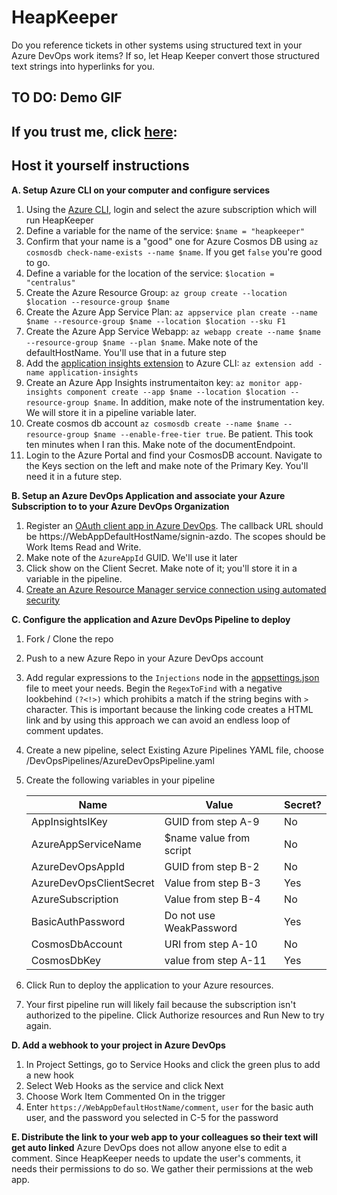 # HeapKeeper 

Do you reference tickets in other systems using structured text in your Azure DevOps work items?  If so, let Heap Keeper convert those structured text strings into hyperlinks for you.

## TO DO: Demo GIF

## If you trust me, click [here](https://heapkeeper.azurewebsites.net/):

## Host it yourself instructions

**A. Setup Azure CLI on your computer and configure services**

1. Using the [Azure CLI](https://docs.microsoft.com/en-us/cli/azure/), login and select the azure subscription which will run HeapKeeper
2. Define a variable for the name of the service: `$name = "heapkeeper"`
3. Confirm that your name is a "good" one for Azure Cosmos DB using `az cosmosdb check-name-exists --name $name`.  If you get `false` you're good to go.
4. Define a variable for the location of the service: `$location = "centralus"`
5. Create the Azure Resource Group: `az group create --location $location --resource-group $name`
6. Create the Azure App Service Plan: `az appservice plan create --name $name --resource-group $name --location $location --sku F1`
7. Create the Azure App Service Webapp: `az webapp create --name $name --resource-group $name --plan $name`.  Make note of the defaultHostName.  You'll use that in a future step
8. Add the [application insights extension](https://docs.microsoft.com/en-us/cli/azure/ext/application-insights/?view=azure-cli-latest) to Azure CLI: `az extension add -name application-insights`
9. Create an Azure App Insights instrumentaiton key: `az monitor app-insights component create --app $name --location $location --resource-group $name`.  In addition, make note of the instrumentation key.  We will store it in a pipeline variable later.
10. Create cosmos db account `az cosmosdb create --name $name --resource-group $name --enable-free-tier true`.  Be patient.  This took ten minutes when I ran this.  Make note of the documentEndpoint.
11. Login to the Azure Portal and find your CosmosDB account.  Navigate to the Keys section on the left and make note of the Primary Key.  You'll need it in a future step.

**B. Setup an Azure DevOps Application and associate your Azure Subscription to to your Azure DevOps Organization**
1. Register an [OAuth client app in Azure DevOps](https://app.vsaex.visualstudio.com/app/register).  The callback URL should be https://WebAppDefaultHostName/signin-azdo.  The scopes should be Work Items Read and Write.
2. Make note of the `AzureAppId` GUID.  We'll use it later
3. Click show on the Client Secret.  Make note of it; you'll store it in a variable in the pipeline.
4. [Create an Azure Resource Manager service connection using automated security](https://docs.microsoft.com/en-us/azure/devops/pipelines/library/connect-to-azure?view=azure-devops#create-an-azure-resource-manager-service-connection-using-automated-security)

**C. Configure the application and Azure DevOps Pipeline to deploy**
1. Fork / Clone the repo
2. Push to a new Azure Repo in your Azure DevOps account
3. Add regular expressions to the `Injections` node in the [appsettings.json](/HeapKeeper/appsettings.json) file to meet your needs.  Begin the `RegexToFind` with a negative lookbehind `(?<!>)` which prohibits a match if the string begins with `>` character.  This is important because the linking code creates a HTML link and by using this approach we can avoid an endless loop of comment updates.
4. Create a new pipeline, select Existing Azure Pipelines YAML file, choose /DevOpsPipelines/AzureDevOpsPipeline.yaml
5. Create the following variables in your pipeline

    | Name | Value | Secret? |
    | --- | --- | --- |
    | AppInsightsIKey| GUID from step A-9 | No
    | AzureAppServiceName| $name value from script | No
    | AzureDevOpsAppId| GUID from step B-2 | No
    | AzureDevOpsClientSecret| Value from step B-3 | Yes
    | AzureSubscription| Value from step B-4 | No
    | BasicAuthPassword| Do not use WeakPassword | Yes
    | CosmosDbAccount | URI from step A-10 | No
    | CosmosDbKey | value from step A-11 | Yes

6. Click Run to deploy the application to your Azure resources.
7. Your first pipeline run will likely fail because the subscription isn't authorized to the pipeline.  Click Authorize resources and Run New to try again.

**D. Add a webhook to your project in Azure DevOps**
1.  In Project Settings, go to Service Hooks and click the green plus to add a new hook
2.  Select Web Hooks as the service and click Next
3.  Choose Work Item Commented On in the trigger
4.  Enter `https://WebAppDefaultHostName/comment`, `user` for the basic auth user, and the password you selected in C-5 for the password

**E. Distribute the link to your web app to your colleagues so their text will get auto linked**
Azure DevOps does not allow anyone else to edit a comment.  Since HeapKeeper needs to update the user's comments, it needs their permissions to do so.  We gather their permissions at the web app.  